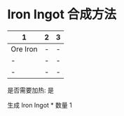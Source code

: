 # Iron Ingot 合成方法

|1|2|3|
|----|-----|-----|
|Ore Iron|-|-|
|-|-|-|
|-|-|-|

是否需要加热: 是

生成 Iron Ingot \* 数量 1
<br/> <br/> <br/> 

